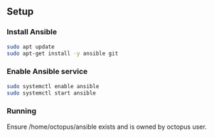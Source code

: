 ## Setup

### Install Ansible

```bash
sudo apt update
sudo apt-get install -y ansible git
```

### Enable Ansible service

```bash
sudo systemctl enable ansible
sudo systemctl start ansible
```

### Running
Ensure /home/octopus/ansible exists and is owned by octopus user.

```bash
